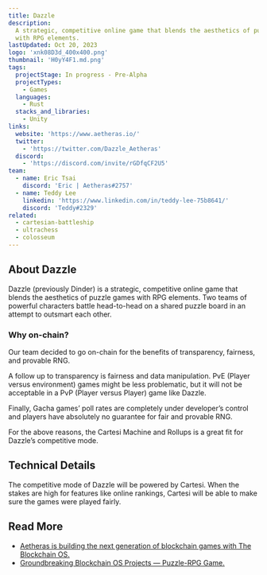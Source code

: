 ```yaml
---
title: Dazzle
description:
  A strategic, competitive online game that blends the aesthetics of puzzle game
  with RPG elements.
lastUpdated: Oct 20, 2023
logo: 'xnk08D3d_400x400.png'
thumbnail: 'H0yY4F1.md.png'
tags:
  projectStage: In progress - Pre-Alpha
  projectTypes:
    - Games
  languages:
    - Rust
  stacks_and_libraries:
    - Unity
links:
  website: 'https://www.aetheras.io/'
  twitter:
    - 'https://twitter.com/Dazzle_Aetheras'
  discord:
    - 'https://discord.com/invite/rGDfqCF2U5'
team:
  - name: Eric Tsai
    discord: 'Eric | Aetheras#2757'
  - name: Teddy Lee
    linkedin: 'https://www.linkedin.com/in/teddy-lee-75b8641/'
    discord: 'Teddy#2329'
related:
  - cartesian-battleship
  - ultrachess
  - colosseum
---
```


## About Dazzle

Dazzle (previously Dinder) is a strategic, competitive online game that blends
the aesthetics of puzzle games with RPG elements. Two teams of powerful
characters battle head-to-head on a shared puzzle board in an attempt to
outsmart each other.

### Why on-chain?

Our team decided to go on-chain for the benefits of transparency, fairness, and
provable RNG.

A follow up to transparency is fairness and data manipulation. PvE (Player
versus environment) games might be less problematic, but it will not be
acceptable in a PvP (Player versus Player) game like Dazzle.

Finally, Gacha games’ poll rates are completely under developer’s control and
players have absolutely no guarantee for fair and provable RNG.

For the above reasons, the Cartesi Machine and Rollups is a great fit for
Dazzle’s competitive mode.

## Technical Details

The competitive mode of Dazzle will be powered by Cartesi. When the stakes are
high for features like online rankings, Cartesi will be able to make sure the
games were played fairly.

## Read More

- [Aetheras is building the next generation of blockchain games with The Blockchain OS.](https://medium.com/cartesi/aetheras-is-building-the-next-generation-of-blockchain-games-with-the-blockchain-os-dacedd879740)
- [Groundbreaking Blockchain OS Projects — Puzzle-RPG Game.](https://medium.com/cartesi/groundbreaking-blockchain-os-projects-puzzle-rpg-game-94da0212b6ef)
